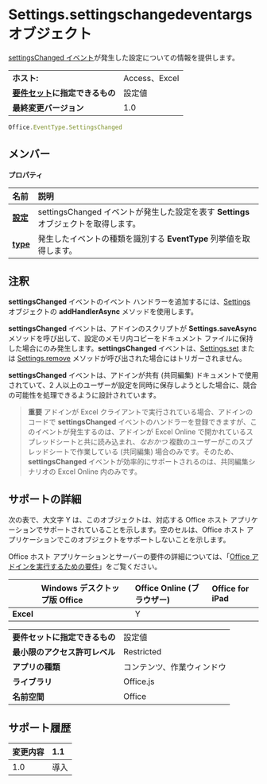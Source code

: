 # Settings.settingschangedeventargs オブジェクト
[settingsChanged イベント](settings.settingschangedevent.md)が発生した設定についての情報を提供します。

|||
|:-----|:-----|
|**ホスト:**|Access、Excel |
|**[要件セット](../../docs/overview/specify-office-hosts-and-api-requirements.md)に指定できるもの**|設定値|
|**最終変更バージョン**|1.0|

```js
Office.EventType.SettingsChanged
```

## メンバー

**プロパティ**

|**名前**|**説明**|
|:-----|:-----|
|**[設定](settings.settingschangedeventargs.setting.md)**|settingsChanged イベントが発生した設定を表す **Settings** オブジェクトを取得します。|
|**[type](settings.settingschangedeventargs.type.md)**|発生したイベントの種類を識別する **EventType** 列挙値を取得します。|

## 注釈

**settingsChanged** イベントのイベント ハンドラーを追加するには、[Settings](settings.addhandlerasync.md) オブジェクトの **addHandlerAsync** メソッドを使用します。

**settingsChanged** イベントは、アドインのスクリプトが **Settings.saveAsync** メソッドを呼び出して、設定のメモリ内コピーをドキュメント ファイルに保持した場合にのみ発生します。**settingsChanged** イベントは、[Settings.set](settings.set.md) または [Settings.remove](settings.remove.md) メソッドが呼び出された場合にはトリガーされません。

**settingsChanged** イベントは、アドインが共有 (共同編集) ドキュメントで使用されていて、2 人以上のユーザーが設定を同時に保存しようとした場合に、競合の可能性を処理できるように設計されています。


 >**重要**  アドインが Excel クライアントで実行されている場合、アドインのコードで **settingsChanged** イベントのハンドラーを登録できますが、このイベントが発生するのは、アドインが Excel Online で開かれているスプレッドシートと共に読み込まれ、_なおかつ_ 複数のユーザーがこのスプレッドシートで作業している (共同編集) 場合のみです。そのため、**settingsChanged** イベントが効率的にサポートされるのは、共同編集シナリオの Excel Online 内のみです。



## サポートの詳細


次の表で、大文字 Y は、このオブジェクトは、対応する Office ホスト アプリケーションでサポートされていることを示します。空のセルは、Office ホスト アプリケーションでこのオブジェクトをサポートしないことを示します。

Office ホスト アプリケーションとサーバーの要件の詳細については、「[Office アドインを実行するための要件](../../docs/overview/requirements-for-running-office-add-ins.md)」をご覧ください。


||**Windows デスクトップ版 Office**|**Office Online (ブラウザー)**|**Office for iPad**|
|:-----|:-----|:-----|:-----|
|**Excel**||Y||


|||
|:-----|:-----|
|**要件セットに指定できるもの**|設定値|
|**最小限のアクセス許可レベル**|Restricted|
|**アプリの種類**|コンテンツ、作業ウィンドウ|
|**ライブラリ**|Office.js|
|**名前空間**|Office|

## サポート履歴

|**変更内容**|**1.1**|
|:-----|:-----|
|1.0|導入|
